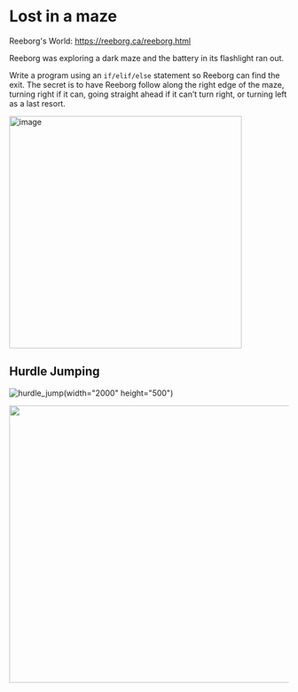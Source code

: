 # Lost in a maze

Reeborg's World: https://reeborg.ca/reeborg.html

Reeborg was exploring a dark maze and the battery in its flashlight ran out.

Write a program using an `if/elif/else` statement so Reeborg can find the exit. The secret is to have Reeborg follow along the right edge of the maze, turning right if it can, going straight ahead if it can’t turn right, or turning left as a last resort.

<img width="419" alt="image" src="https://github.com/SaadNoor01/Projects/assets/174381924/b671f86c-5145-442c-95c1-8ff1ef9820f8">


## Hurdle Jumping

![hurdle_jump](https://github.com/user-attachments/assets/58a1ebdb-1350-4325-9331-472d362332a1)(width="2000" height="500")

<img src="https://github.com/user-attachments/assets/58a1ebdb-1350-4325-9331-472d362332a1" width="2000" height="500"/>







